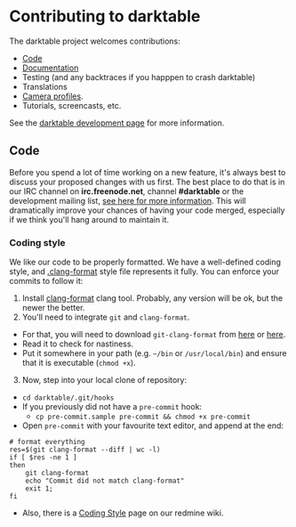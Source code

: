 # Contributing to darktable

The darktable project welcomes contributions:

* [Code](http://www.darktable.org/development/)
* [Documentation](http://www.darktable.org/resources/)
* Testing (and any backtraces if you happpen to crash darktable)
* Translations
* [Camera profiles](https://www.darktable.org/resources/camera-support/).
* Tutorials, screencasts, etc.

See the [darktable development page](http://www.darktable.org/development/) for
more information.

## Code

Before you spend a lot of time working on a new feature, it's always best to
discuss your proposed changes with us first.  The best place to do that is in
our IRC channel on **irc.freenode.net**, channel **#darktable** or the
development mailing list, [see here for more
information](http://www.darktable.org/contact/).  This will dramatically
improve your chances of having your code merged, especially if we think you'll
hang around to maintain it.

### Coding style

We like our code to be properly formatted. We have a well-defined coding style, 
and [.clang-format](.clang-format) style file represents it fully.
You can enforce your commits to follow it:

1. Install [clang-format](http://clang.llvm.org/docs/ClangFormat.html) clang tool. Probably, any version will be ok, but the newer the better.
2. You'll need to integrate `git` and `clang-format`.
  * For that, you will need to download `git-clang-format` from [here](https://github.com/llvm-mirror/clang/blob/master/tools/clang-format/git-clang-format) or [here](https://llvm.org/svn/llvm-project/cfe/trunk/tools/clang-format/git-clang-format).
  * Read it to check for nastiness.
  * Put it somewhere in your path (e.g. `~/bin` or `/usr/local/bin`) and ensure that it is executable (`chmod +x`).
3. Now, step into your local clone of repository:
  * `cd darktable/.git/hooks`
  * If you previously did not have a `pre-commit` hook:
    * `cp pre-commit.sample pre-commit && chmod +x pre-commit`
  * Open `pre-commit` with your favourite text editor, and append at the end:
```
# format everything
res=$(git clang-format --diff | wc -l)
if [ $res -ne 1 ]
then
	git clang-format
	echo "Commit did not match clang-format"
	exit 1;
fi
```
* Also, there is a [Coding Style](http://redmine.darktable.org/projects/darktable/wiki/Coding_Style) page on our redmine wiki.

